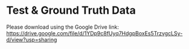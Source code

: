 # Test & Ground Truth Data

Please download using the Google Drive link: <https://drive.google.com/file/d/1YDp9c8fUyq7HdgpBoxEs5TrzvgcLSy-d/view?usp=sharing>
